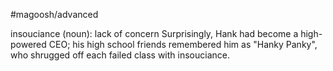 #magoosh/advanced

insouciance (noun): lack of concern 
Surprisingly, Hank had become a high-powered CEO; his high school friends remembered him as "Hanky 
Panky", who shrugged off each failed class with insouciance. 
